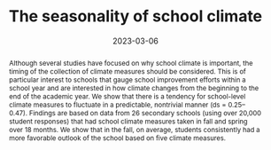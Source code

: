 ---
title: "The seasonality of school climate"
authors:
- FL Huang
- B Zhang
- WM Reinke
- KC Herman
- J Sebastian
date: "2023-03-06"
doi: "https://doi.org/10.1080/2372966X.2023.2176160"

publication_types: ["2"]

publication: "*School Psychology Review*"
abstract: Although several studies have focused on why school climate is important, the timing of the collection of climate measures should be considered. This is of particular interest to schools that gauge school improvement efforts within a school year and are interested in how climate changes from the beginning to the end of the academic year. We show that there is a tendency for school-level climate measures to fluctuate in a predictable, nontrivial manner (ds = 0.25–0.47). Findings are based on data from 26 secondary schools (using over 20,000 student responses) that had school climate measures taken in fall and spring over 18 months. We show that in the fall, on average, students consistently had a more favorable outlook of the school based on five climate measures.

---